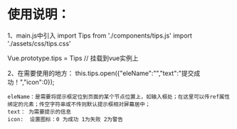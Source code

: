 #  使用说明：

1、main.js中引入
import Tips from './components/tips.js'
import './assets/css/tips.css'

Vue.prototype.tips = Tips  // 挂载到vue实例上

2、在需要使用的地方：
    this.tips.open({"eleName":"","text":"提交成功！","icon":0});

    eleName：是需要将提示框定位到页面的某个节点位置上，如输入框处；在这里可以传ref属性绑定的元素；传空字符串或不传则默认提示框相对屏幕居中；
    text： 为需要提示的信息
    icon:  设置图标：0 为成功 1为失败 2为警告
